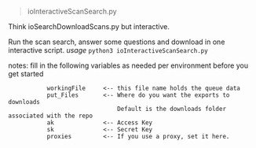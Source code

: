 > ioInteractiveScanSearch.py

Think ioSearchDownloadScans.py but interactive. 

Run the scan search, answer some questions and download in one interactive script.  *usage* `python3 ioInteractiveScanSearch.py`

   notes:      fill in the following variables as needed per environment before you get started

               workingFile     <-- this file name holds the queue data
               put_Files       <-- Where do you want the exports to downloads
                                   Default is the downloads folder associated with the repo
               ak              <-- Access Key
               sk              <-- Secret Key
               proxies         <-- If you use a proxy, set it here.
